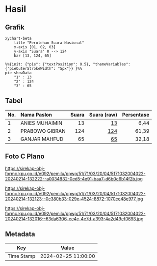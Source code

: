 # Hasil

## Grafik

```mermaid
xychart-beta
    title "Perolehan Suara Nasional"
    x-axis [01, 02, 03]
    y-axis "Suara" 0 --> 124
    bar [13, 124, 65]
```

```mermaid
%%{init: {"pie": {"textPosition": 0.5}, "themeVariables": {"pieOuterStrokeWidth": "5px"}} }%%
pie showData
    "1" : 13
    "2" : 124
    "3" : 65
```

## Tabel

| No. | Nama Paslon    | Suara | Suara (raw) | Persentase |
|:--- |:-------------- | -----:| -----------:| ----------:|
| 1   | ANIES MUHAIMIN | 13    | [13][p-1]   | 6,44       |
| 2   | PRABOWO GIBRAN | 124   | [124][p-2]  | 61,39      |
| 3   | GANJAR MAHFUD  | 65    | [65][p-3]   | 32,18      |


[p-1]: https://github.com/gigit-pemilu/pemilu-2024/blob/main/pilpres/hitung-suara/sub/51-bali/sub/71-kota-denpasar/sub/03-denpasar-barat/sub/2004-dauh-puri-kelod/sub/022-tps/sub/paslon-1.txt
[p-2]: https://github.com/gigit-pemilu/pemilu-2024/blob/main/pilpres/hitung-suara/sub/51-bali/sub/71-kota-denpasar/sub/03-denpasar-barat/sub/2004-dauh-puri-kelod/sub/022-tps/sub/paslon-2.txt
[p-3]: https://github.com/gigit-pemilu/pemilu-2024/blob/main/pilpres/hitung-suara/sub/51-bali/sub/71-kota-denpasar/sub/03-denpasar-barat/sub/2004-dauh-puri-kelod/sub/022-tps/sub/paslon-3.txt

## Foto C Plano

https://sirekap-obj-formc.kpu.go.id/e092/pemilu/ppwp/51/71/03/20/04/5171032004022-20240214-132222--a0034832-0ed5-4e91-baa7-d6b0c6b14f2b.jpg

https://sirekap-obj-formc.kpu.go.id/e092/pemilu/ppwp/51/71/03/20/04/5171032004022-20240214-132123--0c380b33-029e-4524-8872-1070cc48e977.jpg

https://sirekap-obj-formc.kpu.go.id/e092/pemilu/ppwp/51/71/03/20/04/5171032004022-20240214-132016--63da6306-ee4c-4e7d-a393-4a2d49ef0693.jpg


## Metadata

| Key        | Value               |
| ---------- | ------------------- |
| Time Stamp | 2024-02-25 11:00:00 |



